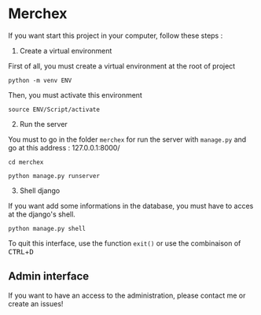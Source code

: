 # Merchex

If you want start this project in your computer, follow these steps : 

1. Create a virtual environment 

First of all, you must create a virtual environment at the root of project

```
python -m venv ENV
```

Then, you must activate this environment 

```
source ENV/Script/activate
```

2. Run the server

You must to go in the folder `merchex` for run the server with `manage.py` and go at this address : 127.0.0.1:8000/

```
cd merchex

python manage.py runserver
```

3. Shell django

If you want add some informations in the database, you must have to acces at the django's shell. 

```
python manage.py shell
```

To quit this interface, use the function `exit()` or use the combinaison of <kbd>CTRL</kbd>+<kbd>D</kbd>


## Admin interface 

If you want to have an access to the administration, please contact me or create an issues!
